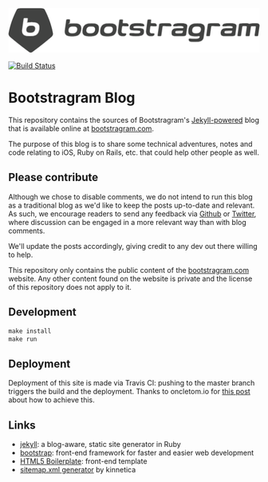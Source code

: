 ![Bootstragram Logo](vendor/assets/images/logo-pixels-1.png)

[![Build Status](https://travis-ci.org/Bootstragram/bootstragram-blog.svg?style=flat-square)](https://travis-ci.org/Bootstragram/bootstragram-blog)

# Bootstragram Blog

This repository contains the sources of Bootstragram's [Jekyll-powered][jekyll]
blog that is available online at [bootstragram.com][bootstragram].

The purpose of this blog is to share some technical adventures, notes and code
relating to iOS, Ruby on Rails, etc. that could help other people as well.

## Please contribute

Although we chose to disable comments, we do not intend to run this blog as a
traditional blog as we'd like to keep the posts up-to-date and relevant. As
such, we encourage readers to send any feedback via [Github][github-issues] or
[Twitter][twitter], where discussion can be engaged in a more relevant way than
with blog comments.

We'll update the posts accordingly, giving credit to any dev out there willing
to help.

This repository only contains the public content of the
[bootstragram.com][bootstragram] website. Any other content found on the website
is private and the license of this repository does not apply to it.

## Development

    make install
    make run

## Deployment

Deployment of this site is made via Travis CI: pushing to the master branch
triggers the build and the deployment. Thanks to oncletom.io for
[this post](https://oncletom.io/2016/travis-ssh-deploy/) about how to achieve this.

## Links

* [jekyll][jekyll]: a blog-aware, static site generator in Ruby
* [bootstrap][bootstrap]: front-end framework for faster and easier web development
* [HTML5 Boilerplate][html5-boilerplate]: front-end template
* [sitemap.xml generator](https://github.com/kinnetica/jekyll-plugins) by kinnetica


[jekyll]: http://jekyllrb.com/ "Transform your text into a monster"
[bootstragram]: http://bootstragram.com "Bootstragram"
[bootstrap]: http://twitter.github.com/bootstrap/ "Bootstrap"
[html5-boilerplate]: http://html5boilerplate.com/ "HTML5 Boilerplate"
[github-issues]: https://github.com/dirtyhenry/bootstragram-blog/issues "Issues on GitHub"
[twitter]: https://twitter.com/dirtyhenry
